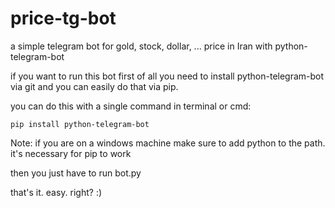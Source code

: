 # price-tg-bot
a simple telegram bot for gold, stock, dollar, ... price in Iran with python-telegram-bot

if you want to run this bot first of all you need to install python-telegram-bot via git and you can easily do that via pip.

you can do this with a single command in terminal or cmd:

  
`pip install python-telegram-bot`

Note: if you are on a windows machine make sure to add python to the path.
it's necessary for pip to work

then you just have to run bot.py

that's it. easy. right? :) 
